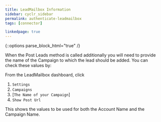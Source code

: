 ```yaml
---
title: LeadMailbox Information
sidebar: cyclr_sidebar
permalink: authenticate-leadmailbox
tags: [connector]

linkedpage: true
---
```

{::options parse_block_html="true" /}
<section class="card">

When the Post Leads method is called additionally you will need to provide the name of the Campaign to which the lead should be added.  You can check these values by:

From the LeadMailbox dashboard, click 
1. ``Settings``
2. ``Campaigns``
3. [``The Name of your Campaign``]
4. ``Show Post Url``

This shows the values to be used for both the Account Name and the Campaign Name.

</section>
